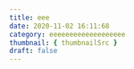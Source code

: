 ```yaml
---
title: eee
date: 2020-11-02 16:11:68
category: eeeeeeeeeeeeeeeeeee
thumbnail: { thumbnailSrc }
draft: false
---
```


